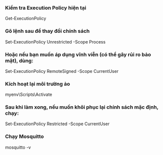 ### Kiểm tra Execution Policy hiện tại

Get-ExecutionPolicy

### Gõ lệnh sau để thay đổi chính sách

Set-ExecutionPolicy Unrestricted -Scope Process

### Hoặc nếu bạn muốn áp dụng vĩnh viễn (có thể gây rủi ro bảo mật), dùng:

Set-ExecutionPolicy RemoteSigned -Scope CurrentUser

### Kích hoạt lại môi trường ảo

myenv\Scripts\Activate

### Sau khi làm xong, nếu muốn khôi phục lại chính sách mặc định, chạy:

Set-ExecutionPolicy Restricted -Scope CurrentUser

### Chạy Mosquitto

mosquitto -v
